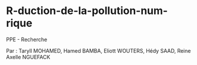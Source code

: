 # R-duction-de-la-pollution-num-rique
PPE - Recherche

Par : Taryll MOHAMED, Hamed BAMBA, Eliott WOUTERS, Hédy SAAD, Reine Axelle NGUEFACK
